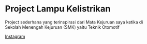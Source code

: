 <h1>Project Lampu Kelistrikan </h1>

<p> Project sederhana yang terinspirasi dari Mata Kejuruan saya ketika di Sekolah Menengah Kejuruan (SMK) yaitu Teknik Otomotif </p>

<a href="https://instagram.com/amentogu?igshid=YmMyMTA2M2Y=">Instagram</a>
